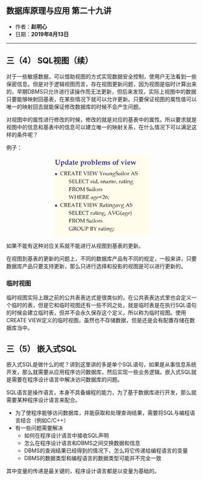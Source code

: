 ## 数据库原理与应用 第二十九讲

- 作者：**赵明心**
- 日期：**2019年8月13日**

---

## 三（4） SQL视图（续）

对于一些敏感数据，可以借助视图的方式实现数据安全控制，使用户无法看到一些保密信息。但是对于逻辑视图而言，存在视图更新问题，因为视图是临时计算出来的，早期DBMS只允许进行读操作而无法更新，但后来发现，实际上视图中的数据只要能够映射回基表，在某些情况下就可以允许更新。只要保证视图的属性值可以唯一的映射回去就能保证修改数据库的时候不会产生问题。

对视图中的属性进行修改的时候，修改的就是对应的基表中的属性。所以要求就是视图中的信息和基表中的信息可以建立唯一的映射关系，在什么情况下可以满足这样的条件呢？

例子：

<img src="img/Note_29/update.png" width="50%" style="display:block;margin:auto;">

如果不能有这种对应关系就不能进行从视图到基表的更新。

在视图到基表的更新的问题上，不同的数据库产品有不同的规定，一般来讲，只要数据库产品只要支持更新，那么只进行选择和投影的视图是可以进行更新的。

### 临时视图

临时视图实际上跟之前的公共表表达式是很类似的，在公共表表达式里也会定义一个临时的表，但是它和临时视图还有一些不同之处，就是临时表是在执行SQL语句的时候会建立临时表，但并不会永久保存这个定义，所以称为临时视图。使用CREATE VIEW定义的临时视图，虽然也不存储数据，但是还是会有配置存储在数据库当中。

## 三（5） 嵌入式SQL

嵌入式SQL是做什么的呢？讲到这里讲的多是单个SQL语句，如果是从事信息系统开发，那么就需要从应用程序访问数据库，然后实现一些业务逻辑。嵌入式SQL就是需要在程序设计语言中解决访问数据库的问题。

SQL语言是操作语言，本身不具备编程的能力，为了基于数据库进行开发，那么就需要某种程序设计语言来配合。

- 为了使程序能够访问数据库，并能获取和处理查询结果，需要将SQL与编程语言结合（例如C/C++）
- 有一些问题需要解决
  - 如何在程序设计语言中接收SQL声明
  - 怎么在程序设计语言和DBMS之间交换数据和信息
  - DBMS的查询结果已经得到的情况下，怎么将它传递给编程语言的变量
  - DBMS的数据类型和编程语言的数据类型可能并不完全一致

其中变量的传递是最关键的，程序设计语言都是以变量为基础的。